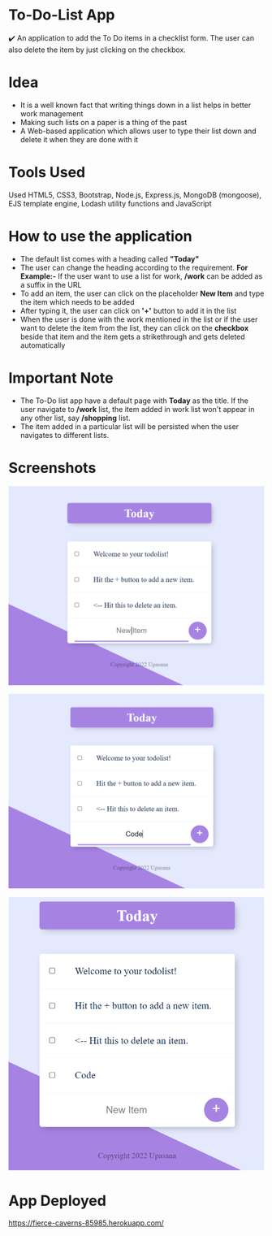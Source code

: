 # To-Do-List App

:heavy_check_mark: An application to add the To Do items in a checklist form. The user can also delete the item by just clicking on the checkbox.

# Idea

- It is a well known fact that writing things down in a list helps in better work management
- Making such lists on a paper is a thing of the past
- A Web-based application which allows user to type their list down and delete it when they are done with it

# Tools Used

Used HTML5, CSS3, Bootstrap, Node.js, Express.js, MongoDB (mongoose), EJS template engine, Lodash utility functions and JavaScript

# How to use the application

- The default list comes with a heading called **"Today"**
- The user can change the heading according to the requirement. **For Example:-** If the user want to use a list for work, **/work** can be added as a suffix in the URL
- To add an item, the user can click on the placeholder **New Item** and type the item which needs to be added
- After typing it, the user can click on **'+'** button to add it in the list
- When the user is done with the work mentioned in the list or if the user want to delete the item from the list, they can click on the **checkbox** beside that item and the item gets a strikethrough and gets deleted automatically

# Important Note

- The To-Do list app have a default page with **Today** as the title. If the user navigate to **/work** list, the item added in work list won't appear in any other list, say **/shopping** list.
- The item added in a particular list will be persisted when the user navigates to different lists.

# Screenshots

![SS](https://github.com/Upasana03-bit/To-do-list/blob/master/images/Todolist.PNG?raw=true)

![SS1](https://github.com/Upasana03-bit/To-do-list/blob/master/images/Todolist1.PNG?raw=true)

![SS2](https://github.com/Upasana03-bit/To-do-list/blob/master/images/Todolist2.PNG?raw=true)

# App Deployed

https://fierce-caverns-85985.herokuapp.com/
